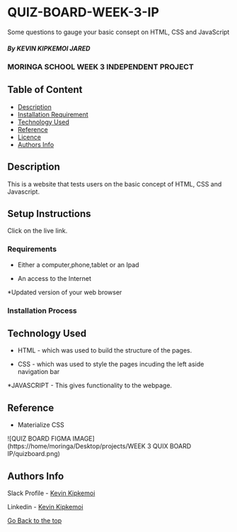 # QUIZ-BOARD-WEEK-3-IP
Some questions to gauge your basic consept on HTML, CSS and JavaScript

##### By KEVIN KIPKEMOI JARED
### MORINGA SCHOOL WEEK 3 INDEPENDENT PROJECT

## Table of Content

+ [Description](#description)
+ [Installation Requirement](#Installation)
+ [Technology Used](#technology-used)
+ [Reference](#reference)
+ [Licence](#licence)
+ [Authors Info](#author-Info)

## Description
<p>This is  a website that tests users on the basic concept of HTML, CSS and Javascript.</p>

## Setup Instructions
Click on the live link.

### Requirements

* Either a computer,phone,tablet or an Ipad

* An access to the Internet

*Updated version of your web browser

### Installation Process


## Technology Used
* HTML - which was used to build the structure of the pages.

* CSS - which was used to style the pages incuding the left aside navigation bar

*JAVASCRIPT - This gives functionality to the webpage.

## Reference
* Materialize CSS


![QUIZ BOARD FIGMA IMAGE](https://home/moringa/Desktop/projects/WEEK 3 QUIX BOARD IP/quizboard.png)


## Authors Info

Slack Profile - [Kevin Kipkemoi](https://moringaclassroom.slack.com/team/U02UL5GBYBA)

Linkedin - [Kevin Kipkemoi](https://www.linkedin.com/in/kevin-kipkemoi-595088ba/)

[Go Back to the top](#portfolio)
